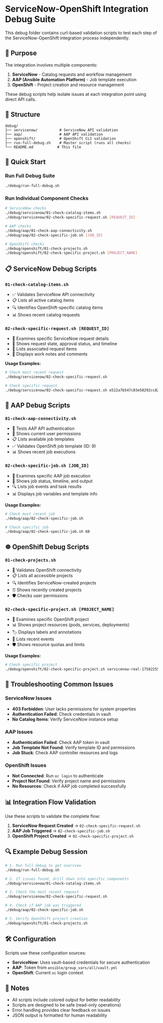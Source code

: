 # ServiceNow-OpenShift Integration Debug Suite

This debug folder contains curl-based validation scripts to test each step of the ServiceNow-OpenShift integration process independently.

## 🎯 Purpose

The integration involves multiple components:
1. **ServiceNow** - Catalog requests and workflow management
2. **AAP (Ansible Automation Platform)** - Job template execution
3. **OpenShift** - Project creation and resource management

These debug scripts help isolate issues at each integration point using direct API calls.

## 📁 Structure

```
debug/
├── servicenow/          # ServiceNow API validation
├── aap/                 # AAP API validation  
├── openshift/           # OpenShift CLI validation
├── run-full-debug.sh    # Master script (runs all checks)
└── README.md           # This file
```

## 🚀 Quick Start

### Run Full Debug Suite
```bash
./debug/run-full-debug.sh
```

### Run Individual Component Checks
```bash
# ServiceNow checks
./debug/servicenow/01-check-catalog-items.sh
./debug/servicenow/02-check-specific-request.sh [REQUEST_ID]

# AAP checks  
./debug/aap/01-check-aap-connectivity.sh
./debug/aap/02-check-specific-job.sh [JOB_ID]

# OpenShift checks
./debug/openshift/01-check-projects.sh
./debug/openshift/02-check-specific-project.sh [PROJECT_NAME]
```

## 📋 ServiceNow Debug Scripts

### `01-check-catalog-items.sh`
- ✅ Validates ServiceNow API connectivity
- 📋 Lists all active catalog items
- 🔍 Identifies OpenShift-specific catalog items
- 📊 Shows recent catalog requests

### `02-check-specific-request.sh [REQUEST_ID]`
- 🎯 Examines specific ServiceNow request details
- 📝 Shows request state, approval status, and timeline
- 🔗 Lists associated request items
- 💬 Displays work notes and comments

**Usage Examples:**
```bash
# Check most recent request
./debug/servicenow/02-check-specific-request.sh

# Check specific request
./debug/servicenow/02-check-specific-request.sh e522a7b547c03e50292cc82f316d43ec
```

## 🤖 AAP Debug Scripts

### `01-check-aap-connectivity.sh`
- 🔐 Tests AAP API authentication
- 👤 Shows current user permissions
- 📋 Lists available job templates
- ✅ Validates OpenShift job template (ID: 9)
- 📊 Shows recent job executions

### `02-check-specific-job.sh [JOB_ID]`
- 🎯 Examines specific AAP job execution
- 📝 Shows job status, timeline, and output
- 🔍 Lists job events and task results
- 📊 Displays job variables and template info

**Usage Examples:**
```bash
# Check most recent job
./debug/aap/02-check-specific-job.sh

# Check specific job
./debug/aap/02-check-specific-job.sh 68
```

## ☸️ OpenShift Debug Scripts

### `01-check-projects.sh`
- 🔐 Validates OpenShift connectivity
- 📋 Lists all accessible projects
- 🔍 Identifies ServiceNow-created projects
- ⏰ Shows recently created projects
- 🛡️ Checks user permissions

### `02-check-specific-project.sh [PROJECT_NAME]`
- 🎯 Examines specific OpenShift project
- 📊 Shows project resources (pods, services, deployments)
- 🏷️ Displays labels and annotations
- 📝 Lists recent events
- 🛡️ Shows resource quotas and limits

**Usage Examples:**
```bash
# Check specific project
./debug/openshift/02-check-specific-project.sh servicenow-real-1758225510
```

## 🔧 Troubleshooting Common Issues

### ServiceNow Issues
- **403 Forbidden**: User lacks permissions for system properties
- **Authentication Failed**: Check credentials in vault
- **No Catalog Items**: Verify ServiceNow instance setup

### AAP Issues  
- **Authentication Failed**: Check AAP token in vault
- **Job Template Not Found**: Verify template ID and permissions
- **Job Stuck**: Check AAP controller resources and logs

### OpenShift Issues
- **Not Connected**: Run `oc login` to authenticate
- **Project Not Found**: Verify project name and permissions
- **No Resources**: Check if AAP job completed successfully

## 📊 Integration Flow Validation

Use these scripts to validate the complete flow:

1. **ServiceNow Request Created** → `02-check-specific-request.sh`
2. **AAP Job Triggered** → `02-check-specific-job.sh`  
3. **OpenShift Project Created** → `02-check-specific-project.sh`

## 🔍 Example Debug Session

```bash
# 1. Run full debug to get overview
./debug/run-full-debug.sh

# 2. If issues found, drill down into specific components
./debug/servicenow/01-check-catalog-items.sh

# 3. Check the most recent request
./debug/servicenow/02-check-specific-request.sh

# 4. Check if AAP job was triggered
./debug/aap/02-check-specific-job.sh

# 5. Verify OpenShift project creation
./debug/openshift/01-check-projects.sh
```

## 🛠️ Configuration

Scripts use these configuration sources:
- **ServiceNow**: Uses vault-based credentials for secure authentication
- **AAP**: Token from `ansible/group_vars/all/vault.yml`
- **OpenShift**: Current `oc` login context

## 📝 Notes

- All scripts include colored output for better readability
- Scripts are designed to be safe (read-only operations)
- Error handling provides clear feedback on issues
- JSON output is formatted for human readability
